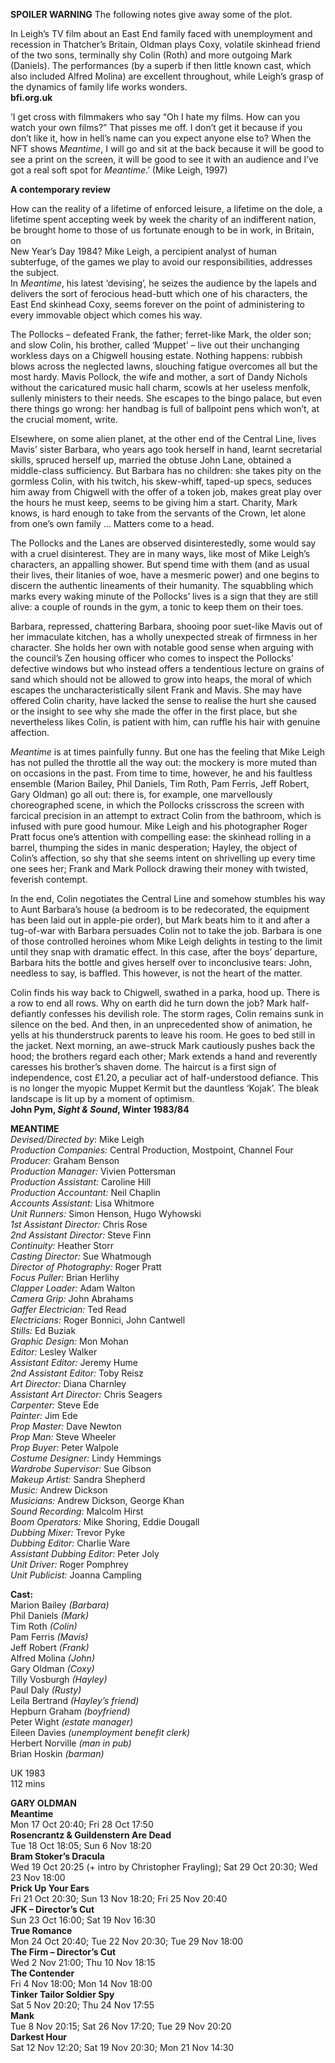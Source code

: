 
**SPOILER WARNING** The following notes give away some of the plot.

In Leigh’s TV film about an East End family faced with unemployment and recession in Thatcher’s Britain, Oldman plays Coxy, volatile skinhead friend of the two sons, terminally shy Colin (Roth) and more outgoing Mark (Daniels). The performances (by a superb if then little known cast, which also included Alfred Molina) are excellent throughout, while Leigh’s grasp of the dynamics of family life works wonders.  
**bfi.org.uk**  

‘I get cross with filmmakers who say “Oh I hate my films. How can you watch your own films?” That pisses me off. I don’t get it because if you don’t like it, how in hell’s name can you expect anyone else to? When the NFT shows _Meantime_, I will go and sit at the back because it will be good to see a print on the screen, it will be good to see it with an audience and I’ve got a real soft spot for _Meantime_.’ (Mike Leigh, 1997)

**A contemporary review**

How can the reality of a lifetime of enforced leisure, a lifetime on the dole, a lifetime spent accepting week by week the charity of an indifferent nation, be brought home to those of us fortunate enough to be in work, in Britain, on  
New Year’s Day 1984? Mike Leigh, a percipient analyst of human subterfuge, of the games we play to avoid our responsibilities, addresses the subject.  
In _Meantime_, his latest ‘devising’, he seizes the audience by the lapels and delivers the sort of ferocious head-butt which one of his characters, the East End skinhead Coxy, seems forever on the point of administering to every immovable object which comes his way.

The Pollocks – defeated Frank, the father; ferret-like Mark, the older son; and slow Colin, his brother, called ‘Muppet’ – live out their unchanging workless days on a Chigwell housing estate. Nothing happens: rubbish blows across the neglected lawns, slouching fatigue overcomes all but the most hardy. Mavis Pollock, the wife and mother, a sort of Dandy Nichols without the caricatured music hall charm, scowls at her useless menfolk, sullenly ministers to their needs. She escapes to the bingo palace, but even there things go wrong: her handbag is full of ballpoint pens which won’t, at the crucial moment, write.

Elsewhere, on some alien planet, at the other end of the Central Line, lives Mavis’ sister Barbara, who years ago took herself in hand, learnt secretarial skills, spruced herself up, married the obtuse John Lane, obtained a middle-class sufficiency. But Barbara has no children: she takes pity on the gormless Colin, with his twitch, his skew-whiff, taped-up specs, seduces him away from Chigwell with the offer of a token job, makes great play over the hours he must keep, seems to be giving him a start. Charity, Mark knows, is hard enough to take from the servants of the Crown, let alone from one’s own family ... Matters come to a head.

The Pollocks and the Lanes are observed disinterestedly, some would say with a cruel disinterest. They are in many ways, like most of Mike Leigh’s characters, an appalling shower. But spend time with them (and as usual their lives, their litanies of woe, have a mesmeric power) and one begins to discern the authentic lineaments of their humanity. The squabbling which marks every waking minute of the Pollocks’ lives is a sign that they are still alive: a couple of rounds in the gym, a tonic to keep them on their toes.

Barbara, repressed, chattering Barbara, shooing poor suet-like Mavis out of her immaculate kitchen, has a wholly unexpected streak of firmness in her character. She holds her own with notable good sense when arguing with the council’s Zen housing officer who comes to inspect the Pollocks’ defective windows but who instead offers a tendentious lecture on grains of sand which should not be allowed to grow into heaps, the moral of which escapes the uncharacteristically silent Frank and Mavis. She may have offered Colin charity, have lacked the sense to realise the hurt she caused or the insight to see why she made the offer in the first place, but she nevertheless likes Colin, is patient with him, can ruffle his hair with genuine affection.

_Meantime_ is at times painfully funny. But one has the feeling that Mike Leigh has not pulled the throttle all the way out: the mockery is more muted than on occasions in the past. From time to time, however, he and his faultless ensemble (Marion Bailey, Phil Daniels, Tim Roth, Pam Ferris, Jeff Robert,  
Gary Oldman) go all out: there is, for example, one marvellously choreographed scene, in which the Pollocks crisscross the screen with farcical precision in an attempt to extract Colin from the bathroom, which is infused with pure good humour. Mike Leigh and his photographer Roger Pratt focus one’s attention with compelling ease: the skinhead rolling in a barrel, thumping the sides in manic desperation; Hayley, the object of Colin’s affection, so shy that she seems intent on shrivelling up every time one sees her; Frank and Mark Pollock drawing their money with twisted, feverish contempt.

In the end, Colin negotiates the Central Line and somehow stumbles his way to Aunt Barbara’s house (a bedroom is to be redecorated, the equipment has been laid out in apple-pie order), but Mark beats him to it and after a tug-of-war with Barbara persuades Colin not to take the job. Barbara is one of those controlled heroines whom Mike Leigh delights in testing to the limit until they snap with dramatic effect. In this case, after the boys’ departure, Barbara hits the bottle and gives herself over to inconclusive tears: John, needless to say, is baffled. This however, is not the heart of the matter.

Colin finds his way back to Chigwell, swathed in a parka, hood up. There is a row to end all rows. Why on earth did he turn down the job? Mark half-defiantly confesses his devilish role. The storm rages, Colin remains sunk in silence on the bed. And then, in an unprecedented show of animation, he yells at his thunderstruck parents to leave his room. He goes to bed still in the jacket. Next morning, an awe-struck Mark cautiously pushes back the hood; the brothers regard each other; Mark extends a hand and reverently caresses his brother’s shaven dome. The haircut is a first sign of independence, cost £1.20, a peculiar act of half-understood defiance. This is no longer the myopic Muppet Kermit but the dauntless ‘Kojak’. The bleak landscape is lit up by a moment of optimism.  
**John Pym, _Sight & Sound_, Winter 1983/84**  


**MEANTIME**  
_Devised/Directed by_:  Mike Leigh  
_Production Companies:_ Central Production, Mostpoint, Channel Four  
_Producer:_ Graham Benson  
_Production Manager:_ Vivien Pottersman  
_Production Assistant:_ Caroline Hill  
_Production Accountant:_ Neil Chaplin  
_Accounts Assistant:_ Lisa Whitmore  
_Unit Runners:_ Simon Henson, Hugo Wyhowski  
_1st Assistant Director:_ Chris Rose  
_2nd Assistant Director:_ Steve Finn  
_Continuity:_ Heather Storr  
_Casting Director:_ Sue Whatmough  
_Director of Photography:_ Roger Pratt  
_Focus Puller:_ Brian Herlihy  
_Clapper Loader:_ Adam Walton  
_Camera Grip:_ John Abrahams  
_Gaffer Electrician:_ Ted Read  
_Electricians:_ Roger Bonnici, John Cantwell  
_Stills:_ Ed Buziak  
_Graphic Design:_ Mon Mohan  
_Editor:_ Lesley Walker  
_Assistant Editor:_ Jeremy Hume  
_2nd Assistant Editor:_ Toby Reisz  
_Art Director:_ Diana Charnley  
_Assistant Art Director:_ Chris Seagers  
_Carpenter:_ Steve Ede  
_Painter:_ Jim Ede  
_Prop Master:_ Dave Newton  
_Prop Man:_ Steve Wheeler  
_Prop Buyer:_ Peter Walpole  
_Costume Designer:_ Lindy Hemmings  
_Wardrobe Supervisor:_ Sue Gibson  
_Makeup Artist:_ Sandra Shepherd  
_Music:_ Andrew Dickson  
_Musicians:_ Andrew Dickson, George Khan  
_Sound Recording:_ Malcolm Hirst  
_Boom Operators:_ Mike Shoring, Eddie Dougall  
_Dubbing Mixer:_ Trevor Pyke  
_Dubbing Editor:_ Charlie Ware  
_Assistant Dubbing Editor:_ Peter Joly  
_Unit Driver:_ Roger Pomphrey  
_Unit Publicist:_ Joanna Campling  

**Cast:**  
Marion Bailey _(Barbara)_  
Phil Daniels _(Mark)_  
Tim Roth _(Colin)_  
Pam Ferris _(Mavis)_  
Jeff Robert _(Frank)_  
Alfred Molina _(John)_  
Gary Oldman _(Coxy)_  
Tilly Vosburgh _(Hayley)_  
Paul Daly _(Rusty)_  
Leila Bertrand _(Hayley’s friend)_  
Hepburn Graham _(boyfriend)_  
Peter Wight _(estate manager)_  
Eileen Davies _(unemployment benefit clerk)_  
Herbert Norville _(man in pub)_  
Brian Hoskin _(barman)_  

UK 1983  
112 mins  

**GARY OLDMAN**  
**Meantime**  
Mon 17 Oct 20:40; Fri 28 Oct 17:50  
**Rosencrantz & Guildenstern Are Dead**  
Tue 18 Oct 18:05; Sun 6 Nov 18:20  
**Bram Stoker’s Dracula**  
Wed 19 Oct 20:25 (+ intro by Christopher Frayling); Sat 29 Oct 20:30; Wed 23 Nov 18:00  
**Prick Up Your Ears**  
Fri 21 Oct 20:30; Sun 13 Nov 18:20; Fri 25 Nov 20:40  
**JFK – Director’s Cut**  
Sun 23 Oct 16:00; Sat 19 Nov 16:30  
**True Romance**  
Mon 24 Oct 20:40; Tue 22 Nov 20:30; Tue 29 Nov 18:00  
**The Firm – Director’s Cut**  
Wed 2 Nov 21:00; Thu 10 Nov 18:15  
**The Contender**  
Fri 4 Nov 18:00; Mon 14 Nov 18:00  
**Tinker Tailor Soldier Spy**  
Sat 5 Nov 20:20; Thu 24 Nov 17:55  
**Mank**  
Tue 8 Nov 20:15; Sat 26 Nov 17:20; Tue 29 Nov 20:20  
**Darkest Hour**  
Sat 12 Nov 12:20; Sat 19 Nov 20:30; Mon 21 Nov 14:30  
<!--stackedit_data:
eyJoaXN0b3J5IjpbLTE5NzI4OTgwMTgsNjMwNTQ1MjM5XX0=
-->